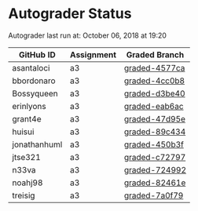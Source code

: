 # Autograder Status
Autograder last run at: October 06, 2018 at 19:20

| GitHub ID | Assignment | Graded Branch |
|-----------|------------|---------------|
| asantaloci | a3 | [graded-4577ca](https://github.com/Fall2018COMP401-001/a3-asantaloci/tree/graded-4577ca) | 
| bbordonaro | a3 | [graded-4cc0b8](https://github.com/Fall2018COMP401-001/a3-bbordonaro/tree/graded-4cc0b8) | 
| Bossyqueen | a3 | [graded-d3be40](https://github.com/Fall2018COMP401-001/a3-Bossyqueen/tree/graded-d3be40) | 
| erinlyons | a3 | [graded-eab6ac](https://github.com/Fall2018COMP401-001/a3-erinlyons/tree/graded-eab6ac) | 
| grant4e | a3 | [graded-47d95e](https://github.com/Fall2018COMP401-001/a3-grant4e/tree/graded-47d95e) | 
| huisui | a3 | [graded-89c434](https://github.com/Fall2018COMP401-001/a3-huisui/tree/graded-89c434) | 
| jonathanhuml | a3 | [graded-450b3f](https://github.com/Fall2018COMP401-001/a3-jonathanhuml/tree/graded-450b3f) | 
| jtse321 | a3 | [graded-c72797](https://github.com/Fall2018COMP401-001/a3-jtse321/tree/graded-c72797) | 
| n33va | a3 | [graded-724992](https://github.com/Fall2018COMP401-001/a3-n33va/tree/graded-724992) | 
| noahj98 | a3 | [graded-82461e](https://github.com/Fall2018COMP401-001/a3-noahj98/tree/graded-82461e) | 
| treisig | a3 | [graded-7a0f79](https://github.com/Fall2018COMP401-001/a3-treisig/tree/graded-7a0f79) | 
